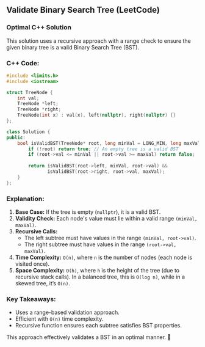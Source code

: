 ## Validate Binary Search Tree (LeetCode)

### **Optimal C++ Solution**

This solution uses a recursive approach with a range check to ensure the given binary tree is a valid Binary Search Tree (BST).

### **C++ Code:**
```cpp
#include <limits.h>
#include <iostream>

struct TreeNode {
    int val;
    TreeNode *left;
    TreeNode *right;
    TreeNode(int x) : val(x), left(nullptr), right(nullptr) {}
};

class Solution {
public:
    bool isValidBST(TreeNode* root, long minVal = LONG_MIN, long maxVal = LONG_MAX) {
        if (!root) return true; // An empty tree is a valid BST
        if (root->val <= minVal || root->val >= maxVal) return false;
        
        return isValidBST(root->left, minVal, root->val) &&
               isValidBST(root->right, root->val, maxVal);
    }
};
```

### **Explanation:**
1. **Base Case:** If the tree is empty (`nullptr`), it is a valid BST.
2. **Validity Check:** Each node's value must lie within a valid range `(minVal, maxVal)`.
3. **Recursive Calls:**
   - The left subtree must have values in the range `(minVal, root->val)`.
   - The right subtree must have values in the range `(root->val, maxVal)`.
4. **Time Complexity:** `O(n)`, where `n` is the number of nodes (each node is visited once).
5. **Space Complexity:** `O(h)`, where `h` is the height of the tree (due to recursive stack calls). In a balanced tree, this is `O(log n)`, while in a skewed tree, it’s `O(n)`.

### **Key Takeaways:**
- Uses a range-based validation approach.
- Efficient with `O(n)` time complexity.
- Recursive function ensures each subtree satisfies BST properties.

This approach effectively validates a BST in an optimal manner. 🚀
